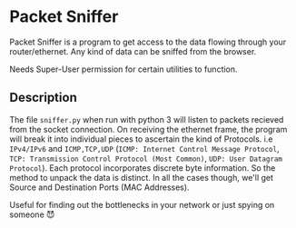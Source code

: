 # Packet Sniffer

Packet Sniffer is a program to get access to the data flowing through your router/ethernet. Any kind of data can be sniffed from the
browser.

Needs Super-User permission for certain utilities to function.

## Description
The file `sniffer.py` when run with python 3 will listen to packets recieved from the socket connection. On receiving the ethernet frame, the program
will break it into individual pieces to ascertain the kind of Protocols. i.e `IPv4/IPv6` and `ICMP,TCP,UDP` (`ICMP: Internet Control
Message Protocol`, `TCP: Transmission Control Protocol (Most Common)`, `UDP: User Datagram Protocol`). Each protocol incorporates discrete
byte information. So the method to unpack the data is distinct. In all the cases though, we'll get Source and Destination Ports (MAC Addresses).

Useful for finding out the bottlenecks in your network or just spying on someone :smiling_imp:
